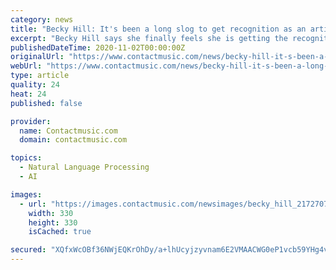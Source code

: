 ```yaml
---
category: news
title: "Becky Hill: It's been a long slog to get recognition as an artist"
excerpt: "Becky Hill says she finally feels she is getting the recognition she deserves after \"a long slog\". Becky Hill has admitted it's been \"a long slog\" to get recognised as an artist. The 'Heaven On My Mind' hitmaker - who competed on the first series of 'The Voice UK' back in 2012 - has opened up about her journey from a reality TV contestant,"
publishedDateTime: 2020-11-02T00:00:00Z
originalUrl: "https://www.contactmusic.com/news/becky-hill-it-s-been-a-long-slog-to-get-recognition-as-an-artist_6325621"
webUrl: "https://www.contactmusic.com/news/becky-hill-it-s-been-a-long-slog-to-get-recognition-as-an-artist_6325621"
type: article
quality: 24
heat: 24
published: false

provider:
  name: Contactmusic.com
  domain: contactmusic.com

topics:
  - Natural Language Processing
  - AI

images:
  - url: "https://images.contactmusic.com/newsimages/becky_hill_2172707.jpg"
    width: 330
    height: 330
    isCached: true

secured: "XQfxWcOBf36NWjEQKrOhDy/a+lhUcyjzyvnam6E2VMAACWG0eP1vcb59YHg4v8ChYFDWHpmokorJOU7nSEAWG/X9+5bIDlf1L8dhK0ZEy67FQK5I6gDb/JiXNF9P8mB72H/eB6BIBVCF09l8Okk9wX5mBa0B5dYBWDVlwVN3sn51izAexmu6X3cthw/thLiBEOWjfM+tQn6B9Epwcm+3syoG/HRI9LtTnJTvAR0VvJA91c1q6Xfl28qLucbhzHgx/7VZHQPfBWhQlD0FHqpO5EnRbJpNH1OAZniOcdzWaeXMJuoHfqKbkHS7rbj1KHhg6Lp8ZGB47TkBmW+h9fh1JtjMf+8Bb/cPeoqsGUksbP0=;SF2A9dqLoT7Tz7c7LiFBkg=="
---
```


